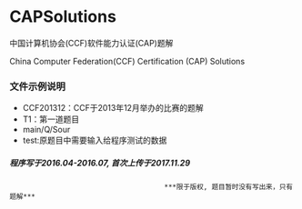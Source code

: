 # CAPSolutions
中国计算机协会(CCF)软件能力认证(CAP)题解

China Computer Federation(CCF) Certification (CAP) Solutions


### 文件示例说明
* CCF201312：CCF于2013年12月举办的比赛的题解
* T1：第一道题目
* main/Q/Sour
* test:原题目中需要输入给程序测试的数据




##### 程序写于2016.04-2016.07, 首次上传于2017.11.29

                                          ***限于版权, 题目暂时没有写出来，只有题解***
